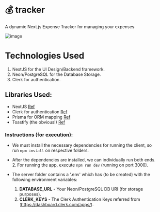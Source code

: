 # 💰 tracker

A dynamic Next.js Expense Tracker for managing your expenses

![image](https://github.com/user-attachments/assets/17c87e00-c04c-4f93-8777-11af3ba867ab)


# Technologies Used
1. NextJS for the UI Design/Backend framework.
2. Neon/PostgreSQL for the Database Storage.
3. Clerk for authentication.

## Libraries Used:
- NextJS [Ref](https://nextjs.org/docs)
- Clerk for authentication [Ref](https://dashboard.clerk.com/)
- Prisma for ORM mapping [Ref](https://www.prisma.io/)
- Toastify (the obvious!) [Ref](https://www.npmjs.com/package/react-toastify)


### Instructions (for execution):
- We must install the necessary dependencies for running the client, so run `npm install` on respective folders.
- After the dependencies are installed, we can individually run both ends.
  2. For running the app, execute `npm run dev` (running on port 3000).

- The server folder contains a '.env' which has (to be created) with the following environment variables:
  1. **DATABASE_URL** - Your Neon/PostgreSQL DB URI (for storage purposes).
  2. **CLERK_KEYS** - The Clerk Authentication Keys referred from (https://dashboard.clerk.com/apps/).
